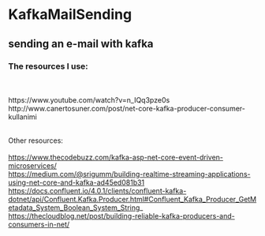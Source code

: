 # KafkaMailSending
## sending an e-mail with kafka

### The resources I use:
<br/>
<br/>
https://www.youtube.com/watch?v=n_IQq3pze0s
<br/>
http://www.canertosuner.com/post/net-core-kafka-producer-consumer-kullanimi




<br/>
<br/>

Other resources:
<br/>
<br/>
https://www.thecodebuzz.com/kafka-asp-net-core-event-driven-microservices/
<br/>
https://medium.com/@srigumm/building-realtime-streaming-applications-using-net-core-and-kafka-ad45ed081b31
<br/>
https://docs.confluent.io/4.0.1/clients/confluent-kafka-dotnet/api/Confluent.Kafka.Producer.html#Confluent_Kafka_Producer_GetMetadata_System_Boolean_System_String_
<br/>
https://thecloudblog.net/post/building-reliable-kafka-producers-and-consumers-in-net/


